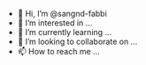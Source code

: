 - 👋 Hi, I’m @sangnd-fabbi
- 👀 I’m interested in ...
- 🌱 I’m currently learning ...
- 💞️ I’m looking to collaborate on ...
- 📫 How to reach me ...

<!---
sangnd-fabbi/sangnd-fabbi is a ✨ special ✨ repository because its `README.md` (this file) appears on your GitHub profile.
You can click the Preview link to take a look at your changes.
--->
